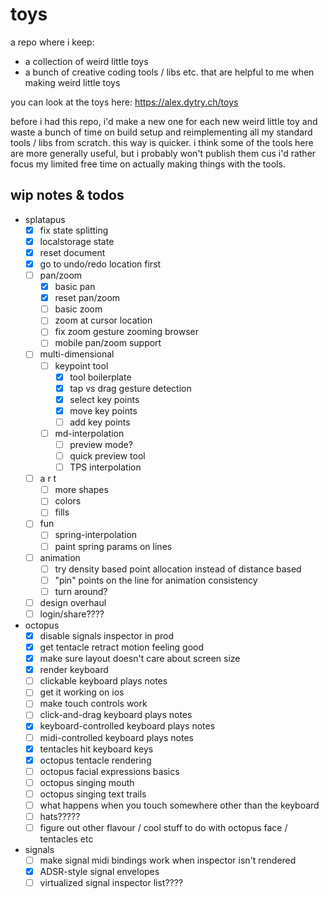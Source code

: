 # toys

a repo where i keep:

-   a collection of weird little toys
-   a bunch of creative coding tools / libs etc. that are helpful to me when making weird little
    toys

you can look at the toys here: https://alex.dytry.ch/toys

before i had this repo, i'd make a new one for each new weird little toy and waste a bunch of time
on build setup and reimplementing all my standard tools / libs from scratch. this way is quicker. i
think some of the tools here are more generally useful, but i probably won't publish them cus i'd
rather focus my limited free time on actually making things with the tools.

## wip notes & todos

-   splatapus
    -   [x] fix state splitting
    -   [x] localstorage state
    -   [x] reset document
    -   [x] go to undo/redo location first
    -   [ ] pan/zoom
        -   [x] basic pan
        -   [x] reset pan/zoom
        -   [ ] basic zoom
        -   [ ] zoom at cursor location
        -   [ ] fix zoom gesture zooming browser
        -   [ ] mobile pan/zoom support
    -   [ ] multi-dimensional
        -   [ ] keypoint tool
            -   [x] tool boilerplate
            -   [x] tap vs drag gesture detection
            -   [x] select key points
            -   [x] move key points
            -   [ ] add key points
        -   [ ] md-interpolation
            -   [ ] preview mode?
            -   [ ] quick preview tool
            -   [ ] TPS interpolation
    -   [ ] a r t
        -   [ ] more shapes
        -   [ ] colors
        -   [ ] fills
    -   [ ] fun
        -   [ ] spring-interpolation
        -   [ ] paint spring params on lines
    -   [ ] animation
        -   [ ] try density based point allocation instead of distance based
        -   [ ] "pin" points on the line for animation consistency
        -   [ ] turn around?
    -   [ ] design overhaul
    -   [ ] login/share????
-   octopus
    -   [x] disable signals inspector in prod
    -   [x] get tentacle retract motion feeling good
    -   [x] make sure layout doesn't care about screen size
    -   [x] render keyboard
    -   [ ] clickable keyboard plays notes
    -   [ ] get it working on ios
    -   [ ] make touch controls work
    -   [ ] click-and-drag keyboard plays notes
    -   [x] keyboard-controlled keyboard plays notes
    -   [ ] midi-controlled keyboard plays notes
    -   [x] tentacles hit keyboard keys
    -   [x] octopus tentacle rendering
    -   [ ] octopus facial expressions basics
    -   [ ] octopus singing mouth
    -   [ ] octopus singing text trails
    -   [ ] what happens when you touch somewhere other than the keyboard
    -   [ ] hats?????
    -   [ ] figure out other flavour / cool stuff to do with octopus face / tentacles etc
-   signals
    -   [ ] make signal midi bindings work when inspector isn't rendered
    -   [x] ADSR-style signal envelopes
    -   [ ] virtualized signal inspector list????
